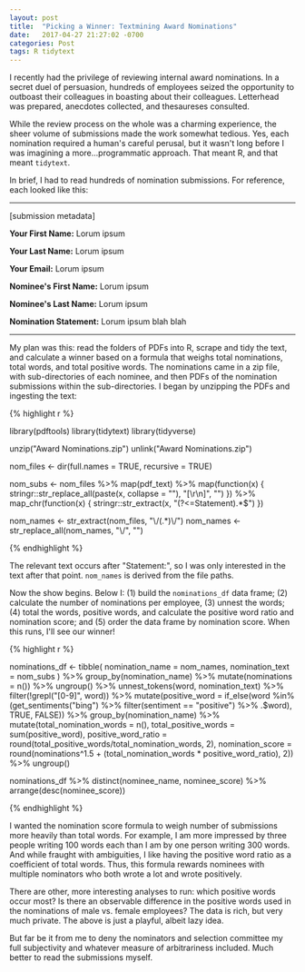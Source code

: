 ```yaml
---
layout: post
title:  "Picking a Winner: Textmining Award Nominations"
date:   2017-04-27 21:27:02 -0700
categories: Post
tags: R tidytext
---
```


I recently had the privilege of reviewing internal award nominations. In a secret duel of persuasion, hundreds of employees seized 
the opportunity to outboast their colleagues in boasting about their colleagues. Letterhead was prepared, anecdotes collected,
and thesaureses consulted. 

While the review process on the whole was a charming experience, the sheer volume of submissions made the work somewhat tedious. Yes,
each nomination required a human's careful perusal, but it wasn't long before I was imagining a more...programmatic approach. That
meant R, and that meant `tidytext`.

<!--more-->

In brief, I had to read hundreds of nomination submissions. For reference, each looked like this:

***

[submission metadata]

**Your First Name:** Lorum ipsum

**Your Last Name:** Lorum ipsum

**Your Email:** Lorum ipsum

**Nominee's First Name:** Lorum ipsum

**Nominee's Last Name:** Lorum ipsum

**Nomination Statement:** Lorum ipsum blah blah

***


My plan was this: read the folders of PDFs into R, scrape and tidy the text, and calculate a winner based on a formula
that weighs total nominations, total words, and total positive words. The nominations came in a zip file, with sub-directories of
each nominee, and then PDFs of the nomination submissions within the sub-directories. I began by unzipping the PDFs and ingesting
the text:

{% highlight r %}

library(pdftools)
library(tidytext)
library(tidyverse)

unzip("Award Nominations.zip")
unlink("Award Nominations.zip")

nom_files <- dir(full.names = TRUE, recursive = TRUE) 

nom_subs <- nom_files %>% 
  map(pdf_text) %>% 
  map(function(x) {
    stringr::str_replace_all(paste(x, collapse = ""), "[\r\n]", "")
  }) %>% 
  map_chr(function(x) {
    stringr::str_extract(x, "(?<=Statement).*$")
  })

nom_names <- str_extract(nom_files, "\\/(.*)\\/")
nom_names <- str_replace_all(nom_names, "\\/", "")

{% endhighlight %}

The relevant text occurs after "Statement:", so I was only interested in the text after that point. `nom_names` is derived from
the file paths. 

Now the show begins. Below I: (1) build the `nominations_df` data frame; (2) calculate the number of nominations per employee,
(3) unnest the words; (4) total the words, positive words, and calculate the positive word ratio and nomination score; and
(5) order the data frame by nomination score. When this runs, I'll see our winner!



{% highlight r %}

nominations_df <- tibble(
  nomination_name = nom_names,
  nomination_text = nom_subs
) %>% 
  group_by(nomination_name) %>% 
  mutate(nominations = n()) %>% 
  ungroup() %>%
  unnest_tokens(word, nomination_text) %>% 
  filter(!grepl("[0-9]", word)) %>% 
  mutate(positive_word = if_else(word %in% (get_sentiments("bing") %>% 
                                   filter(sentiment == "positive") %>% 
                                   .$word), 
                                 TRUE, FALSE)) %>% 
  group_by(nomination_name) %>% 
  mutate(total_nomination_words = n(),
         total_positive_words = sum(positive_word),
         positive_word_ratio = round(total_positive_words/total_nomination_words, 2),
         nomination_score = round(nominations^1.5 + (total_nomination_words * positive_word_ratio), 2)) %>% 
  ungroup()
  
nominations_df %>% 
  distinct(nominee_name, nominee_score) %>% 
  arrange(desc(nominee_score))

{% endhighlight %}

I wanted the nomination score formula to weigh number of submissions more heavily than total words. For example, I am more impressed by
three people writing 100 words each than I am by one person writing 300 words. And while fraught with ambiguities, I like having the 
positive word ratio as a coefficient of total words. Thus, this formula rewards nominees with multiple nominators who both wrote a lot and wrote positively.

There are other, more interesting analyses to run: which positive words occur most? Is there an observable difference in 
the positive words used in the nominations of male vs. female employees? The data is rich, but very much private. The above is
just a playful, albeit lazy idea. 

But far be it from me to deny the nominators and selection committee my full subjectivity and whatever measure of arbitrariness included. 
Much better to read the submissions myself.  






